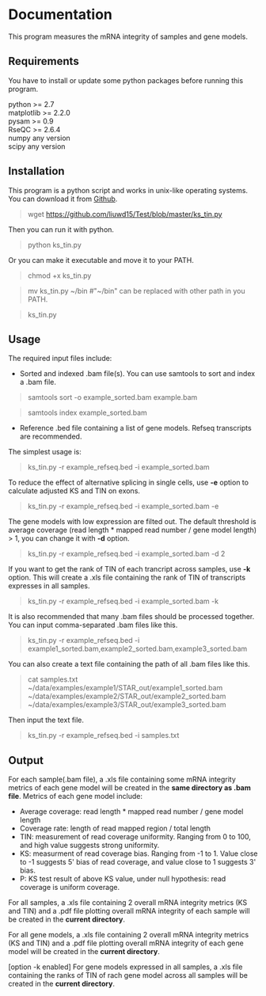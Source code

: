 ﻿# Documentation
This program measures the mRNA integrity of samples and gene models.

## Requirements
You have to install or update some python packages before running this program.   

python >= 2.7   
matplotlib >= 2.2.0   
pysam >= 0.9   
RseQC >= 2.6.4   
numpy any version   
scipy any version   

## Installation
This program is a python script and works in unix-like operating systems.
You can download it from [Github](https://github.com/liuwd15/Test/blob/master/ks_tin.py).
> wget https://github.com/liuwd15/Test/blob/master/ks_tin.py

Then you can run it with python.
> python ks_tin.py

Or you can make it executable and move it to your PATH.
> chmod +x ks_tin.py  

> mv ks_tin.py \~/bin #"\~/bin" can be replaced with other path in you PATH.  

> ks_tin.py

## Usage
The required input files include:

* Sorted and indexed .bam file(s). You can use samtools to sort and index a .bam file.
> samtools sort -o example_sorted.bam example.bam  

> samtools index example_sorted.bam

* Reference .bed file containing a list of gene models. Refseq transcripts are recommended.

The simplest usage is:
> ks_tin.py -r example_refseq.bed -i example_sorted.bam

To reduce the effect of alternative splicing in single cells, use **-e** option to calculate adjusted KS and TIN on exons.
> ks_tin.py -r example_refseq.bed -i example_sorted.bam -e

The gene models with low expression are filted out. The default threshold is average coverage (read length * mapped read number / gene model length) > 1, you can change it with **-d** option.
> ks_tin.py -r example_refseq.bed -i example_sorted.bam -d 2

If you want to get the rank of TIN of each trancript across samples, use **-k** option. This will create a .xls file containing the rank of TIN of transcripts expresses in all samples.
> ks_tin.py -r example_refseq.bed -i example_sorted.bam -k

It is also recommended that many .bam files should be processed together.
You can input comma-separated .bam files like this.
>ks_tin.py -r example_refseq.bed -i example1_sorted.bam,example2_sorted.bam,example3_sorted.bam

You can also create a text file containing the path of all .bam files like this.
> cat samples.txt  
> ~/data/examples/example1/STAR_out/example1_sorted.bam  
> ~/data/examples/example2/STAR_out/example2_sorted.bam  
> ~/data/examples/example3/STAR_out/example3_sorted.bam

Then input the text file.
> ks_tin.py -r example_refseq.bed -i samples.txt

## Output
For each sample(.bam file), a .xls file containing some mRNA integrity metrics of each gene model will be created in the **same directory as .bam file**.
Metrics of each gene model include:

* Average coverage: read length * mapped read number / gene model length
* Coverage rate: length of read mapped region / total length
* TIN: measurement of read coverage uniformity. Ranging from 0 to 100, and high value suggests strong uniformity.
* KS: measurment of read coverage bias. Ranging from -1 to 1. Value close to -1 suggests 5' bias of read coverage, and value close to 1 suggests 3' bias.
* P: KS test result of above KS value, under null hypothesis: read coverage is uniform coverage.

For all samples, a .xls file containing 2 overall mRNA integrity metrics (KS and TIN) and a .pdf file plotting overall mRNA integrity of each sample will be created in the **current directory**.   

For all gene models, a .xls file containing 2 overall mRNA integrity metrics (KS and TIN) and a .pdf file plotting overall mRNA integrity of each gene model will be created in the **current directory**.  

[option -k enabled] For gene models expressed in all samples, a .xls file containing the ranks of TIN of rach gene model across all samples will be created in the **current directory**.
